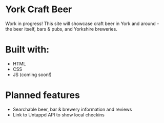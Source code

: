 # York Craft Beer
Work in progress! This site will showcase craft beer in York and around - the beer itself, bars & pubs, and Yorkshire breweries.

# Built with:
* HTML
* CSS
* JS (coming soon!)

# Planned features
* Searchable beer, bar & brewery information and reviews
* Link to Untappd API to show local checkins
